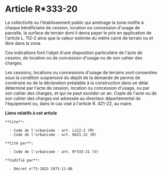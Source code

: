 # Article R*333-20

La collectivité ou l'établissement public qui aménage la zone notifie à chaque bénéficiaire de cession, location ou
concession d'usage de parcelle, la surface de terrain dont il devra payer le prix en application de l'article L. 112-2 ainsi
que la valeur estimée du mètre carré de terrain nu et libre dans la zone.

Ces indications font l'objet d'une disposition particulière de l'acte de cession, de location ou de concession d'usage ou de
son cahier des charges.

Les cessions, locations ou concessions d'usage de terrains sont consenties sous la condition suspensive du dépôt de la
demande de permis de construire ou de la déclaration préalable à la construction dans un délai déterminé par l'acte de
cession, location ou concession d'usage, ou par son cahier des charges, et qui ne peut excéder un an. Copie de l'acte ou de
son cahier des charges est adressée au directeur départemental de l'équipement ou, dans le cas visé à l'article R. 421-22, au
maire.

**Liens relatifs à cet article**

	**Cite**:

	  - Code de l'urbanisme - art. L112-2 (M)
	  - Code de l'urbanisme - art. R421-22 (M)

	**Cité par**:

	  - Code de l'urbanisme - art. R*333-21 (V)

	**Codifié par**:

	  - Décret n°73-1023 1973-11-08

